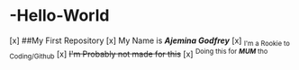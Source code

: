 # -Hello-World
[x] ##My First Repository
[x] My Name is **_Ajemina Godfrey_**
[x] <sub>I'm a Rookie to Coding/Github</sub>
[x] ~~I'm Probably not made for this~~
[x] <sup>Doing this for **_MUM_** tho</sup>
